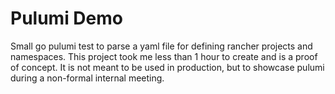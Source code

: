 # Pulumi Demo

Small go pulumi test to parse a yaml file for defining rancher projects and namespaces. This project took me less than
1 hour to create and is a proof of concept. It is not meant to be used in production, but to showcase pulumi during
a non-formal internal meeting.